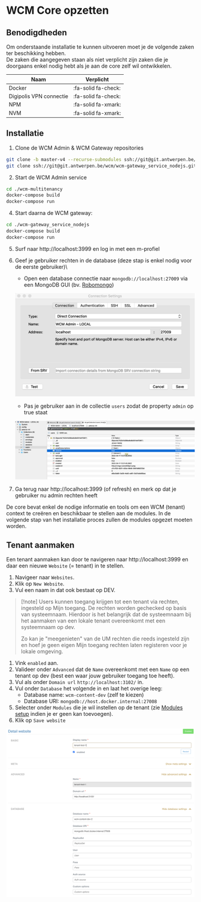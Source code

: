 # WCM Core opzetten

## Benodigdheden

Om onderstaande installatie te kunnen uitvoeren moet je de volgende zaken ter beschikking hebben.\
De zaken die aangegeven staan als niet verplicht zijn zaken die je doorgaans enkel nodig hebt als je aan de core zelf wil ontwikkelen.

| Naam                    | Verplicht           |
|-------------------------|---------------------|
| Docker                  | :fa-solid fa-check: |
| Digipolis VPN connectie | :fa-solid fa-check: |
| NPM                     | :fa-solid fa-xmark: |
| NVM                     | :fa-solid fa-xmark: |

## Installatie

1. Clone de WCM Admin & WCM Gateway repositories
```bash
git clone -b master-v4 --recurse-submodules ssh://git@git.antwerpen.be/wcm/wcm-multitenancy.git
git clone ssh://git@git.antwerpen.be/wcm/wcm-gateway_service_nodejs.git
```

2. Start de WCM Admin service
```bash
cd ./wcm-multitenancy
docker-compose build
docker-compose run
```

4. Start daarna de WCM gateway:
```bash
cd ./wcm-gateway_service_nodejs
docker-compose build
docker-compose run
```

5. Surf naar http://localhost:3999 en log in met een m-profiel

6. Geef je gebruiker rechten in de database (deze stap is enkel nodig voor de eerste gebruiker)\
    - Open een database connectie naar `mongodb://localhost:27009` via een MongoDB GUI (bv. [Robomongo](https://robomongo.org/))

    ![WCM Admin MongoDB configuratie](../../../assets/wcm-admin-mongodb-connection.png ':size=500')

    - Pas je gebruiker aan in de collectie `users` zodat de property `admin` op true staat

    ![Users collection updaten](../../../assets/wcm-admin-mongodb-set-admin.png ':size=700')

8. Ga terug naar http://localhost:3999 (of refresh) en merk op dat je gebruiker nu admin rechten heeft

De core bevat enkel de nodige informatie en tools om een WCM (tenant) context te creëren en beschikbaar te stellen aan de modules.
In de volgende stap van het installatie proces zullen de modules opgezet moeten worden.

## Tenant aanmaken

Een tenant aanmaken kan door te navigeren naar http://localhost:3999 en daar een nieuwe `Website` (= tenant) in te stellen.

1. Navigeer naar `Websites`.
2. Klik op `New Website`.
3. Vul een naam in dat ook bestaat op DEV.

> [!note] Users kunnen toegang krijgen tot een tenant via rechten, ingesteld op Mijn toegang.
> De rechten worden gechecked op basis van systeemnaam. 
> Hierdoor is het belangrijk dat de systeemnaam bij het aanmaken van een lokale tenant overeenkomt met een systeemnaam op dev.
>
> Zo kan je "meegenieten" van de UM rechten die reeds ingesteld zijn en hoef je geen eigen Mijn toegang rechten laten registeren voor je lokale omgeving.

1. Vink `enabled` aan.
2. Valideer onder `Advanced` dat de `Name` overeenkomt met een `Name` op een tenant op dev (best een waar jouw gebruiker toegang toe heeft).
3. Vul als onder `Domain url` `http://localhost:3102/` in.
4. Vul onder `Database` het volgende in en laat het overige leeg:
    - Database name: `wcm-content-dev` (zelf te kiezen)
    - Database URI: `mongodb://host.docker.internal:27008`
5. Selecter onder `Modules` die je wil instellen op de tenant (zie [Modules setup](/modules/content/setup/wcm/modules.md) indien je er geen kan toevoegen).
6. Klik op `Save website`

![Website aanmaken](../../../assets/wcm-admin-website.png ':size=900')

